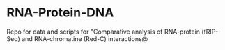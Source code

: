# RNA-Protein-DNA
Repo for data and scripts for "Comparative analysis of RNA-protein (fRIP-Seq) and RNA-chromatine (Red-C) interactions@
